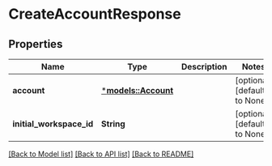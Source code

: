 # CreateAccountResponse

## Properties
Name | Type | Description | Notes
------------ | ------------- | ------------- | -------------
**account** | [***models::Account**](Account.md) |  | [optional] [default to None]
**initial_workspace_id** | **String** |  | [optional] [default to None]

[[Back to Model list]](../README.md#documentation-for-models) [[Back to API list]](../README.md#documentation-for-api-endpoints) [[Back to README]](../README.md)


